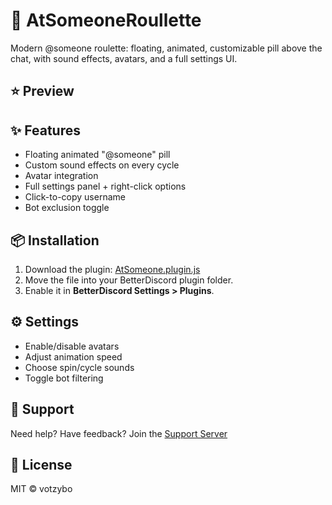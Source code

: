 # 🎯 AtSomeoneRoullette

Modern @someone roulette: floating, animated, customizable pill above the chat, with sound effects, avatars, and a full settings UI.

## ⭐ Preview

## ✨ Features

- Floating animated "@someone" pill
- Custom sound effects on every cycle
- Avatar integration
- Full settings panel + right-click options
- Click-to-copy username
- Bot exclusion toggle

## 📦 Installation

1. Download the plugin:
   [AtSomeone.plugin.js](https://votzybo.github.io/BetterDiscord-Plugins/AtSomeone.plugin.js)
2. Move the file into your BetterDiscord plugin folder.
3. Enable it in **BetterDiscord Settings > Plugins**.

## ⚙️ Settings

- Enable/disable avatars
- Adjust animation speed
- Choose spin/cycle sounds
- Toggle bot filtering

## 💬 Support

Need help? Have feedback?
Join the [Support Server](https://discord.gg/kQfQdg3JgD)

## 🧾 License

MIT © votzybo
